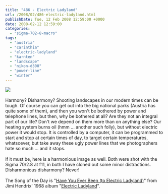 ```yaml
---
title: "486 - Electric Ladyland"
url: /2008/02/486-electric-ladyland.html
publishDate: Tue, 12 Feb 2008 12:59:00 +0000
date: 2008-02-12 12:59:00
categories: 
  - "sigma-702-8-macro"
tags: 
  - "austria"
  - "carinthia"
  - "electric-ladyland"
  - "karnten"
  - "landscape"
  - "nikon-d300"
  - "power-line"
  - "winter"
---
```

<a href="https://d25zfm9zpd7gm5.cloudfront.net/1200x1200/2008/20080211_095226_ps.jpg" target="_blank"><img src="https://d25zfm9zpd7gm5.cloudfront.net/0600x0600/2008/20080211_095226_ps.jpg"/></a><br/><br/>Harmony? Disharmony? Shooting landscapes in our modern times can be tough. Of course you can get out into the big national parks (Austria has quite some of them), and then you won't be bothered by power and telephone lines, but then, why be bothered at all? Are they not an integral part of our life? Don't we depend on them more than on anything else? Our heating system burns oil (hmm ... another such folly), but without electric power it would stop. It is controlled by a computer, it can be programmed to start and stop at certain times of day, to target certain temperatures, whatsoever, but take away these ugly power lines that we photographers hate so much ... and it stops.<br/><br/><a href="https://d25zfm9zpd7gm5.cloudfront.net/1200x1200/2008/20080211_092810_ps.jpg" target="_blank"><img alt="" border="0" src="https://d25zfm9zpd7gm5.cloudfront.net/0150x0150/2008/20080211_092810_ps.jpg" style="margin: 0pt 0px 0pt 10px; float: right;"/></a> If it must be, here is a harmonious image as well. Both were shot with the Sigma 70/2.8 at f11, in both I have cloned out some minor distractions.  Disharmonious disharmony? Never!<br/><br/>The Song of the Day is "<a href="http://www.lyricstime.com/jimi-hendrix-have-you-ever-been-to-electric-ladyland-lyrics.html" target="_blank">Have You Ever Been (to Electric Ladyland)</a>" from Jimi Hendrix' 1968 album "<a href="http://www.amazon.com/Electric-Ladyland-Jimi-Hendrix-Experience/dp/B000002P5U" target="_blank">Electric Ladyland</a>".
